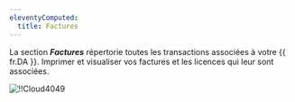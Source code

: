 ```yaml
---
eleventyComputed:
  title: Factures
---
```

La section ***Factures*** répertorie toutes les transactions associées à votre {{ fr.DA }}. Imprimer et visualiser vos factures et les licences qui leur sont associées.

![!!Cloud4049](https://cdnweb.devolutions.net/docs/fr/cloud/Cloud4049.png)


